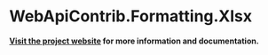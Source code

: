 WebApiContrib.Formatting.Xlsx
=============================

**[Visit the project website][project-website] for more information and documentation.**

[project-website]: http://webapicontrib.github.io/WebApiContrib.Formatters.Xlsx/
